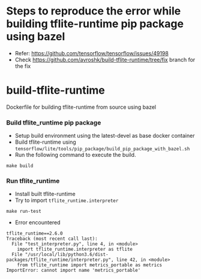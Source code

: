 # Steps to reproduce the error while building tflite-runtime pip package using bazel
* Refer: https://github.com/tensorflow/tensorflow/issues/49198 
* Check https://github.com/avroshk/build-tflite-runtime/tree/fix branch for the fix

# build-tflite-runtime
Dockerfile for building tflite-runtime from source using bazel

### Build tflite_runtime pip package
* Setup build environment using the latest-devel as base docker container
* Build tflite-runtime using `tensorflow/lite/tools/pip_package/build_pip_package_with_bazel.sh`
* Run the following command to execute the build.
```
make build
```

### Run tflite_runtime
* Install built tflite-runtime
* Try to import `tflite_runtime.interpreter`
```
make run-test
```
* Error encountered 
```
tflite_runtime==2.6.0
Traceback (most recent call last):
  File "test_interpreter.py", line 4, in <module>
    import tflite_runtime.interpreter as tflite
  File "/usr/local/lib/python3.6/dist-packages/tflite_runtime/interpreter.py", line 42, in <module>
    from tflite_runtime import metrics_portable as metrics
ImportError: cannot import name 'metrics_portable'
```
